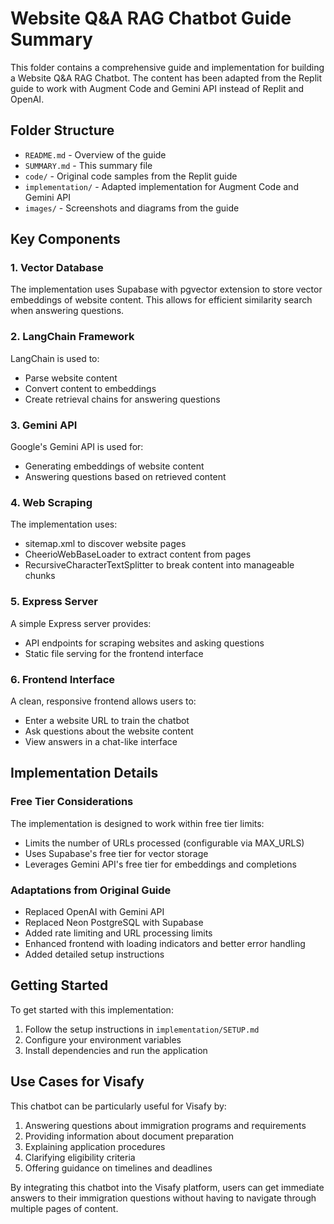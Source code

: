 # Website Q&A RAG Chatbot Guide Summary

This folder contains a comprehensive guide and implementation for building a Website Q&A RAG Chatbot. The content has been adapted from the Replit guide to work with Augment Code and Gemini API instead of Replit and OpenAI.

## Folder Structure

- `README.md` - Overview of the guide
- `SUMMARY.md` - This summary file
- `code/` - Original code samples from the Replit guide
- `implementation/` - Adapted implementation for Augment Code and Gemini API
- `images/` - Screenshots and diagrams from the guide

## Key Components

### 1. Vector Database

The implementation uses Supabase with pgvector extension to store vector embeddings of website content. This allows for efficient similarity search when answering questions.

### 2. LangChain Framework

LangChain is used to:
- Parse website content
- Convert content to embeddings
- Create retrieval chains for answering questions

### 3. Gemini API

Google's Gemini API is used for:
- Generating embeddings of website content
- Answering questions based on retrieved content

### 4. Web Scraping

The implementation uses:
- sitemap.xml to discover website pages
- CheerioWebBaseLoader to extract content from pages
- RecursiveCharacterTextSplitter to break content into manageable chunks

### 5. Express Server

A simple Express server provides:
- API endpoints for scraping websites and asking questions
- Static file serving for the frontend interface

### 6. Frontend Interface

A clean, responsive frontend allows users to:
- Enter a website URL to train the chatbot
- Ask questions about the website content
- View answers in a chat-like interface

## Implementation Details

### Free Tier Considerations

The implementation is designed to work within free tier limits:
- Limits the number of URLs processed (configurable via MAX_URLS)
- Uses Supabase's free tier for vector storage
- Leverages Gemini API's free tier for embeddings and completions

### Adaptations from Original Guide

- Replaced OpenAI with Gemini API
- Replaced Neon PostgreSQL with Supabase
- Added rate limiting and URL processing limits
- Enhanced frontend with loading indicators and better error handling
- Added detailed setup instructions

## Getting Started

To get started with this implementation:

1. Follow the setup instructions in `implementation/SETUP.md`
2. Configure your environment variables
3. Install dependencies and run the application

## Use Cases for Visafy

This chatbot can be particularly useful for Visafy by:

1. Answering questions about immigration programs and requirements
2. Providing information about document preparation
3. Explaining application procedures
4. Clarifying eligibility criteria
5. Offering guidance on timelines and deadlines

By integrating this chatbot into the Visafy platform, users can get immediate answers to their immigration questions without having to navigate through multiple pages of content.
